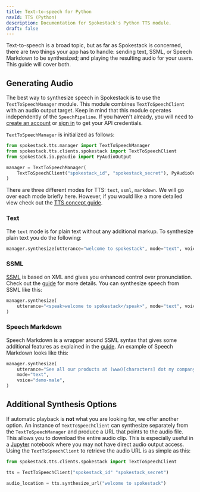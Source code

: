 ```yaml
---
title: Text-to-speech for Python
navId: TTS (Python)
description: Documentation for Spokestack's Python TTS module.
draft: false
---
```


Text-to-speech is a broad topic, but as far as Spokestack is concerned, there are two things your app has to handle: sending text, SSML, or Speech Markdown to be synthesized; and playing the resulting audio for your users. This guide will cover both.

## Generating Audio

The best way to synthesize speech in Spokestack is to use the `TextToSpeechManager` module. This module combines `TextToSpeechClient` with an audio output target. Keep in mind that this module operates independently of the `SpeechPipeline`. If you haven't already, you will need to [create an account](/create) or [sign in](/login) to get your API credentials.

`TextToSpeechManager` is initialized as follows:

```python
from spokestack.tts.manager import TextToSpeechManager
from spokestack.tts.clients.spokestack import TextToSpeechClient
from spokestack.io.pyaudio import PyAudioOutput

manager = TextToSpeechManager(
    TextToSpeechClient("spokestack_id", "spokestack_secret"), PyAudioOutput()
)
```

There are three different modes for TTS: `text`, `ssml`, `markdown`. We will go over each mode briefly here. However, if you would like a more detailed view check out the [TTS concept guide](docs/concepts/tts).

### Text

The `text` mode is for plain text without any additional markup. To synthesize plain text you do the following:

```python
manager.synthesize(utterance="welcome to spokestack", mode="text", voice="demo-male")
```

### SSML

[SSML](https://www.w3.org/TR/speech-synthesis11/) is based on XML and gives you enhanced control over pronunciation. Check out the [guide](docs/concepts/tts) for more details. You can synthesize speech from SSML like this:

```python
manager.synthesize(
    utterance="<speak>welcome to spokestack</speak>", mode="text", voice="demo-male"
)
```

### Speech Markdown

Speech Markdown is a wrapper around SSML syntax that gives some additional features as explained in the [guide](docs/concepts/tts). An example of Speech Markdown looks like this:

```python
manager.synthesize(
    utterance="See all our products at (www)[characters] dot my company dot com.",
    mode="text",
    voice="demo-male",
)
```

## Additional Synthesis Options

If automatic playback is **not** what you are looking for, we offer another option. An instance of
`TextToSpeechClient` can synthesize separately from the `TextToSpeechManager` and produce a URL that points to the audio file. This allows you to download the entire audio clip. This is especially useful in a [Jupyter](https://jupyter.org/) notebook where you may not have direct audio output access. Using the `TextToSpeechClient` to retrieve the audio URL is as simple as this:

```python
from spokestack.tts.clients.spokestack import TextToSpeechClient

tts = TextToSpeechClient("spokestack_id" "spokestack_secret")

audio_location = tts.synthesize_url("welcome to spokestack")
```
